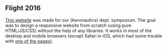 ## Flight 2016

[This website](http://wafflespeanut.github.io/flight-2016) was made for our (Aeronautics) dept. symposium. The goal was to design a responsive website from scratch (using pure HTML/JS/CSS) without the help of any libraries. It works in most of the desktop and mobile browsers (except Safari in iOS, which had some trouble with [one of the pages](http://wafflespeanut.github.io/flight-2016/schedule.html)).
